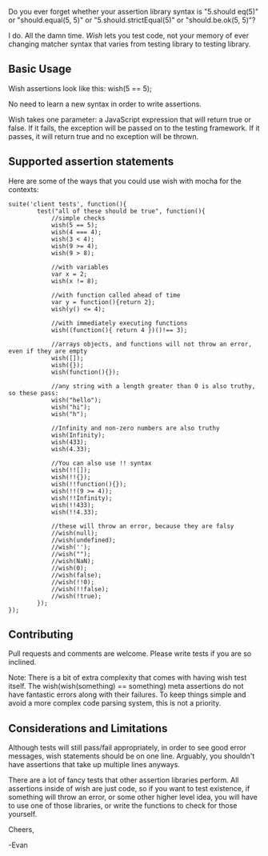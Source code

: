 Do you ever forget whether your assertion library syntax is "5.should eq(5)" or "should.equal(5, 5)" or "5.should.strictEqual(5)" or "should.be.ok(5, 5)"? 

I do. All the damn time.  _Wish_ lets you test code, not your memory of ever changing matcher syntax that varies from testing library to testing library.  

## Basic Usage
Wish assertions look like this:
wish(5 == 5);

No need to learn a new syntax in order to write assertions.

Wish takes one parameter: a JavaScript expression that will return true or false.  If it fails, the exception will be passed on to the testing framework.  If it passes, it will return true and no exception will be thrown.

## Supported assertion statements
Here are some of the ways that you could use wish with mocha for the contexts:

    suite('client tests', function(){
            test("all of these should be true", function(){
                //simple checks
                wish(5 == 5);
                wish(4 === 4);
                wish(3 < 4);
                wish(9 >= 4);
                wish(9 > 8);
    
                //with variables
                var x = 2;
                wish(x != 8);
    
                //with function called ahead of time
                var y = function(){return 2};
                wish(y() <= 4);
    
                //with immediately executing functions
                wish((function(){ return 4 })()!== 3);
    
                //arrays objects, and functions will not throw an error, even if they are empty
                wish([]);
                wish({});
                wish(function(){});
    
                //any string with a length greater than 0 is also truthy, so these pass:
                wish("hello");
                wish("hi");
                wish("h");
    
                //Infinity and non-zero numbers are also truthy 
                wish(Infinity);
                wish(433);
                wish(4.33);
    
                //You can also use !! syntax
                wish(!![]);
                wish(!!{});
                wish(!!function(){});
                wish(!!(9 >= 4));
                wish(!!Infinity);
                wish(!!433);
                wish(!!4.33);
    
                //these will throw an error, because they are falsy
                //wish(null);
                //wish(undefined);
                //wish('');
                //wish("");
                //wish(NaN);
                //wish(0);
                //wish(false);
                //wish(!!0);
                //wish(!!false);
                //wish(!true);
            });
    });

## Contributing
Pull requests and comments are welcome.  Please write tests if you are so inclined.

Note: There is a bit of extra complexity that comes with having wish test itself.  The wish(wish(something) == something) meta assertions do not have fantastic errors along with their failures.  To keep things simple and avoid a more complex code parsing system, this is not a priority.  

## Considerations and Limitations
Although tests will still pass/fail appropriately, in order to see good error messages, wish statements should be on one line.  Arguably, you shouldn't have assertions that take up multiple lines anyways.

There are a lot of fancy tests that other assertion libraries perform.  All assertions inside of wish are just code, so if you want to test existence, if something will throw an error, or some other higher level idea, you will have to use one of those libraries, or write the functions to check for those yourself.  

Cheers,

-Evan

